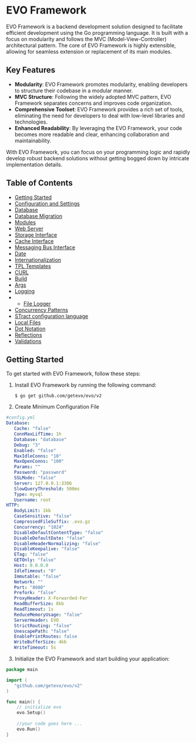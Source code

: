 # EVO Framework

EVO Framework is a backend development solution designed to facilitate efficient development using the Go programming language. It is built with a focus on modularity and follows the MVC (Model-View-Controller) architectural pattern. The core of EVO Framework is highly extensible, allowing for seamless extension or replacement of its main modules.

## Key Features

- **Modularity**: EVO Framework promotes modularity, enabling developers to structure their codebase in a modular manner.
- **MVC Structure**: Following the widely adopted MVC pattern, EVO Framework separates concerns and improves code organization.
- **Comprehensive Toolset**: EVO Framework provides a rich set of tools, eliminating the need for developers to deal with low-level libraries and technologies.
- **Enhanced Readability**: By leveraging the EVO Framework, your code becomes more readable and clear, enhancing collaboration and maintainability.

With EVO Framework, you can focus on your programming logic and rapidly develop robust backend solutions without getting bogged down by intricate implementation details.

## Table of Contents
- [Getting Started](#getting-started)
- [Configuration and Settings](docs/configuration.md)
- [Database](docs/database.md)
- [Database Migration](docs/migration.md)
- [Modules](storage_interface.md)
- [Web Server](docs/webserver.md)
- [Storage Interface](storage_interface.md)
- [Cache Interface](cache_interface.md)
- [Messaging Bus Interface](cache_interface.md)
- [Date](storage_interface.md)
- [Internationalization](storage_interface.md)
- [TPL Templates](docs/tpl.md)
- [CURL](docs/curl.md)
- [Build](docs/build.md)
- [Args](docs/args.md)
- [Logging](docs/log.md)
- - [File Logger](docs/file_logger.md)
- [Concurrency Patterns](storage_interface.md)
- [STract configuration language](storage_interface.md)
- [Local Files](storage_interface.md)
- [Dot Notation](docs/dot.md)
- [Reflections](docs/reflections.md)
- [Validations](docs/validation.md)

## Getting Started

To get started with EVO Framework, follow these steps:

1. Install EVO Framework by running the following command:
   ```shell
   $ go get github.com/getevo/evo/v2
   ```
2. Create Minimum Configuration File
```yaml
#config.yml
Database:
   Cache: "false"
   ConnMaxLifTime: 1h
   Database: "database"
   Debug: "3"
   Enabled: "false"
   MaxIdleConns: "10"
   MaxOpenConns: "100"
   Params: ""
   Password: "password"
   SSLMode: "false"
   Server: 127.0.0.1:3306
   SlowQueryThreshold: 500ms
   Type: mysql
   Username: root
HTTP:
   BodyLimit: 1kb
   CaseSensitive: "false"
   CompressedFileSuffix: .evo.gz
   Concurrency: "1024"
   DisableDefaultContentType: "false"
   DisableDefaultDate: "false"
   DisableHeaderNormalizing: "false"
   DisableKeepalive: "false"
   ETag: "false"
   GETOnly: "false"
   Host: 0.0.0.0
   IdleTimeout: "0"
   Immutable: "false"
   Network: ""
   Port: "8080"
   Prefork: "false"
   ProxyHeader: X-Forwarded-For
   ReadBufferSize: 8kb
   ReadTimeout: 1s
   ReduceMemoryUsage: "false"
   ServerHeader: EVO
   StrictRouting: "false"
   UnescapePath: "false"
   EnablePrintRoutes: false
   WriteBufferSize: 4kb
   WriteTimeout: 5s

```
3. Initialize the EVO Framework and start building your application:
```go
package main

import (
   "github.com/getevo/evo/v2"
)

func main() {
    // initialize evo
    evo.Setup()
	
    //your code goes here ...
    evo.Run()
}

```

